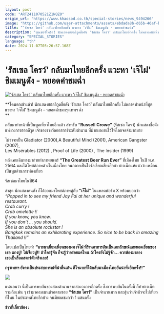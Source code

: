 ```yaml
---
layout: post
code: "ART2411070521Z1NQZO"
origin_url: "https://www.khaosod.co.th/special-stories/news_9494266"
image: "https://github.com/user-attachments/assets/ebdada8b-d65b-46af-b5dd-ab10d95a6ddd"
title: "'รัสเซล โครว์' กลับมาไทยอีกครั้ง แวะหา 'เจ๊ไฝ' ชิมเมนูดัง - หยอดคำชมฉ่ำ"
description: "สุดเซอร์ไพร์ส! นักแสดงฮฮลลีวูดชื่อดัง 'รัสเซล โครว์' กลับมาไทยอีกครั้ง ไม่พลาดทำหน้าที่ทูต แวะหา 'เจ๊ไฝ' ชิมเมนูดัง - หยอดคำชมกรุงเทพฯ ฉ่ำ"
category: "SPECIAL_STORIES"
language: "th"
date: 2024-11-07T05:26:57.168Z
---
```


# 'รัสเซล โครว์' กลับมาไทยอีกครั้ง แวะหา 'เจ๊ไฝ' ชิมเมนูดัง - หยอดคำชมฉ่ำ

[!['รัสเซล โครว์' กลับมาไทยอีกครั้ง แวะหา 'เจ๊ไฝ' ชิมเมนูดัง - หยอดคำชมฉ่ำ](https://www.khaosod.co.th/wpapp/uploads/2024/11/russell071167-12.jpg "'รัสเซล โครว์' กลับมาไทยอีกครั้ง แวะหา 'เจ๊ไฝ' ชิมเมนูดัง - หยอดคำชมฉ่ำ")](https://www.khaosod.co.th/wpapp/uploads/2024/11/russell071167-12.jpg)

**โดนตกเข้าแล้ว! นักแสดงฮฮลลีวูดชื่อดัง ‘รัสเซล โครว์’ กลับมาไทยอีกครั้ง ไม่พลาดทำหน้าที่ทูต แวะหา ‘เจ๊ไฝ’ ชิมเมนูดัง – หยอดคำชมกรุงเทพฯ ฉ่ำ  
**

กลับมาทำหน้าที่เป็นทูตเที่ยวไทยอีกแล้ว สำหรับ **“Russell Crowe”** (รัสเซล โครว์) นักแสดงชื่อดังแห่งวงการฮอลลีวูด เจ้าของรางวัลออสการ์ระดับตำนาน ที่ฝากผลงานไว้ให้โลกจดจำมากมาย

ไม่ว่าจะเป็น Gladiator (2000),A Beautiful Mind (2001), American Gangster (2007),  
Les Misérables (2012) , Proof of Life (2000) , The Insider (1999)

หลังเคยเดินทางมาถ่ายทำภาพยนตร์ **“The Greatest Beer Run Ever”** ที่เมืองไทย ในปี พ.ศ. 2564 และได้โพสต์ภาพต่างในเมืองไทย จนกลายเป็นไวรัลเรียกเสียงฮือฮา ชาวเน็ตแห่แซวว่า เหมือนเป็นทูตด้านการท่องเที่ยว

รัสเซลมาไทยในปี64



ล่าสุด นักแสดงคนดัง ก็ได้ออกมาโพสต์ภาพคู่กับ **“เจ๊ไฝ”** ในแพลตฟอร์ม X พร้อมบอกว่า  
_“Popped in to see my friend Jay Fai at her unique and wonderful restaurant._  
_Crab curry !_  
_Crab omelette !!_  
_If you know, you know._  
_If you don’t … you should._  
_She is an absolute rockstar !_  
_Bangkok remains an exhilarating experience. So nice to be back in amazing Thailand !!”_

โดยแปลเป็นไทยว่า **“แวะมาเยี่ยมเพื่อนของผม เจ๊ไฝ ที่ร้านอาหารอันเป็นเอกลักษณ์และยอดเยี่ยมของเธอ** **แกงปู!** **ไข่เจียวปู!!** **ถ้าใครรู้จัก ก็จะรู้ว่าอร่อยแค่ไหน** **ถ้าใครยังไม่รู้จัก… ควรต้องมาลอง**  
**เธอเป็นร็อคสตาร์ตัวจริงเลย!**

**กรุงเทพฯ ยังคงเป็นประสบการณ์ที่น่าตื่นเต้น ดีใจมากที่ได้กลับมาเมืองไทยอันน่าทึ่งอีกครั้ง!!”**

[![](https://www.khaosod.co.th/wpapp/uploads/2024/11/russell071167-15.jpg)](https://www.khaosod.co.th/wpapp/uploads/2024/11/russell071167-15.jpg)

แน่นอนว่า นี่เป็นการพบกันของสองตำนานจากสองวงการอีกครั้ง ซึ่งการพบกันในครั้งนี้ ก็ทำชาวเน็ต รวมถึงแฟน ๆ เข้ามาคอมเมนต์รอตามรอย **“รัสเซล โครว์”** เป็นจำนวนมาก และลุ้นว่าเจ้าตัวจะไปเที่ยวที่ไหน ในประเทศไทยอีกบ้าง จนมียอดชมกว่า 1 แสนครั้ง

**ข่าวที่เกี่ยวข้อง :**

